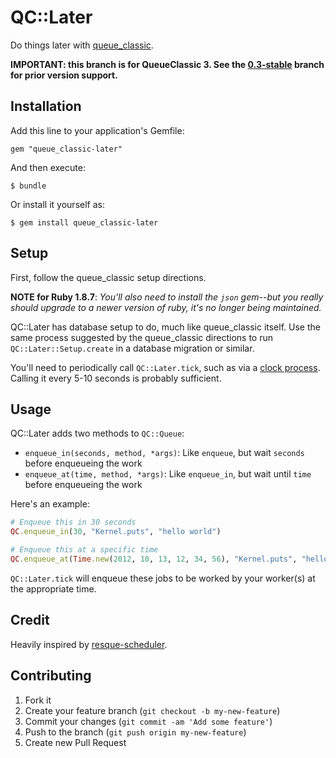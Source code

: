 # QC::Later

Do things later with [queue_classic](https://github.com/ryandotsmith/queue_classic).

**IMPORTANT: this branch is for QueueClassic 3. See the [0.3-stable](https://github.com/dpiddy/queue_classic-later/tree/0.3-stable) branch for prior version support.**

## Installation

Add this line to your application's Gemfile:

    gem "queue_classic-later"

And then execute:

    $ bundle

Or install it yourself as:

    $ gem install queue_classic-later

## Setup

First, follow the queue_classic setup directions.

**NOTE for Ruby 1.8.7**: *You'll also need to install the `json` gem--but you really should upgrade to a newer version of ruby, it's no longer being maintained.*

QC::Later has database setup to do, much like queue_classic itself. Use the same process suggested by the queue_classic
directions to run `QC::Later::Setup.create` in a database migration or similar.

You'll need to periodically call `QC::Later.tick`, such as via a
[clock process](https://devcenter.heroku.com/articles/scheduled-jobs-custom-clock-processes). Calling it every 5-10
seconds is probably sufficient.

## Usage

QC::Later adds two methods to `QC::Queue`:

* `enqueue_in(seconds, method, *args)`: Like `enqueue`, but wait `seconds` before enqueueing the work
* `enqueue_at(time, method, *args)`: Like `enqueue_in`, but wait until `time` before enqueueing the work

Here's an example:

```ruby
# Enqueue this in 30 seconds
QC.enqueue_in(30, "Kernel.puts", "hello world")

# Enqueue this at a specific time
QC.enqueue_at(Time.new(2012, 10, 13, 12, 34, 56), "Kernel.puts", "hello world")
```

`QC::Later.tick` will enqueue these jobs to be worked by your worker(s) at the appropriate time.

## Credit

Heavily inspired by [resque-scheduler](https://github.com/bvandenbos/resque-scheduler).

## Contributing

1. Fork it
2. Create your feature branch (`git checkout -b my-new-feature`)
3. Commit your changes (`git commit -am 'Add some feature'`)
4. Push to the branch (`git push origin my-new-feature`)
5. Create new Pull Request
